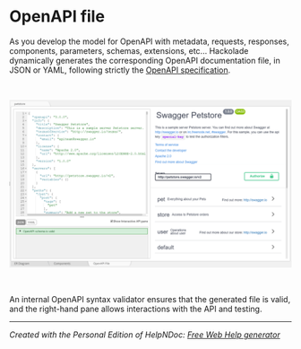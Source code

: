 # OpenAPI file

As you develop the model for OpenAPI with metadata, requests, responses, components, parameters, schemas, extensions, etc... Hackolade dynamically generates the corresponding OpenAPI documentation file, in JSON or YAML, following strictly the [OpenAPI specification](<https://github.com/OAI/OpenAPI-Specification/blob/master/versions/3.0.2.md> "target=\"\_blank\"").

&nbsp;

![Image](<lib/OpenAPI%20-%20Forward-Engineering.png>)

&nbsp;

An internal OpenAPI syntax validator ensures that the generated file is valid, and the right-hand pane allows interactions with the API and testing.&nbsp;


***
_Created with the Personal Edition of HelpNDoc: [Free Web Help generator](<https://www.helpndoc.com>)_
